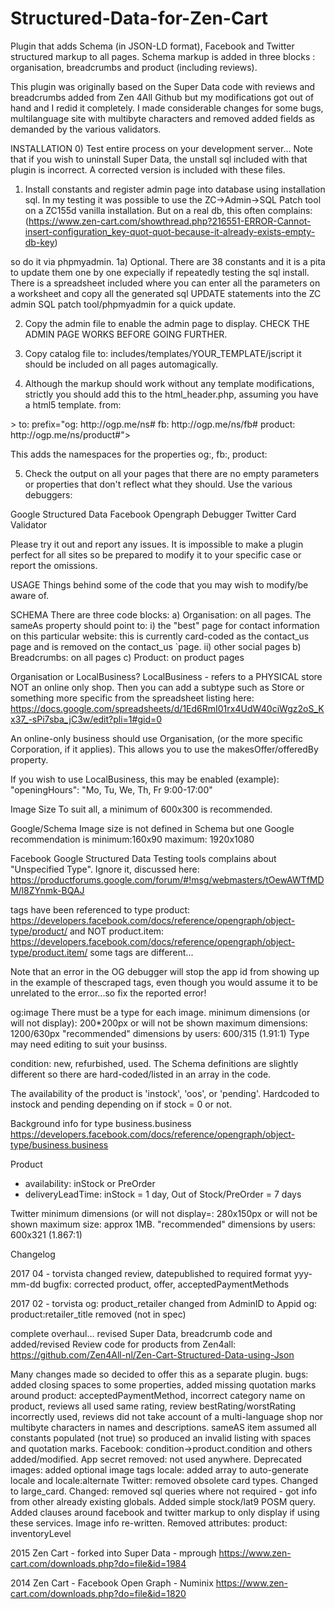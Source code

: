 # Structured-Data-for-Zen-Cart
Plugin that adds Schema (in JSON-LD format), Facebook and Twitter structured markup to all pages.
Schema markup is added in three blocks : organisation, breadcrumbs and product (including reviews).

This plugin was originally based on the Super Data code with reviews and breadcrumbs added from Zen 4All Github but my modifications got out of hand and I redid it completely.
I made considerable changes for some bugs, multilanguage site with multibyte characters and removed added fields as demanded by the various validators.

INSTALLATION
0) Test entire process on your development server...
Note that if you wish to uninstall Super Data, the unstall sql included with that plugin is incorrect. A corrected version is included with these files.

1) Install constants and register admin page into database using installation sql.
In my testing it was possible to use the ZC->Admin->SQL Patch tool on a ZC155d vanilla installation.
But on a real db, this often complains:  (https://www.zen-cart.com/showthread.php?216551-ERROR-Cannot-insert-configuration_key-quot-quot-because-it-already-exists-empty-db-key)

so do it via phpmyadmin.
1a) Optional. There are 38 constants and it is a pita to update them one by one expecially if repeatedly testing the sql install.
There is a spreadsheet included where you can enter all the parameters on a worksheet and copy all the generated sql UPDATE statements into the ZC admin SQL patch tool/phpmyadmin for a quick update.

2) Copy the admin file to enable the admin page to display.
CHECK THE ADMIN PAGE WORKS BEFORE GOING FURTHER.

3) Copy catalog file to:
includes/templates/YOUR_TEMPLATE/jscript
it should be included on all pages automagically.

4) Although the markup should work without any template modifications, strictly you should add this to the html_header.php, assuming you have a html5 template.
from:
<!DOCTYPE html>
<html <?php echo HTML_PARAMS; ?>>
to:
<!DOCTYPE html>
<html <?php echo HTML_PARAMS; ?> prefix="og: http://ogp.me/ns# fb: http://ogp.me/ns/fb# product: http://ogp.me/ns/product#">

This adds the namespaces for the properties og:, fb:, product:

5) Check the output on all your pages that there are no empty parameters or properties that don't reflect what they should.
Use the various debuggers:

Google Structured Data
Facebook Opengraph Debugger
Twitter Card Validator

Please try it out and report any issues.
It is impossible to make a plugin perfect for all sites so be prepared to modify it to your specific case or report the omissions.

USAGE
Things behind some of the code that you may wish to modify/be aware of.

SCHEMA
There are three code blocks:
a) Organisation: on all pages.
The sameAs property should point to: 
i) the "best" page for contact information on this particular website: this is currently card-coded as the contact_us page and is removed on the contact_us `page.
ii) other social pages
b) Breadcrumbs: on all pages
c) Product: on product pages

Organisation or LocalBusiness?
LocalBusiness - refers to a PHYSICAL store NOT an online only shop. Then you can add a subtype such as Store or something more specific from the spreadsheet listing here:
https://docs.google.com/spreadsheets/d/1Ed6RmI01rx4UdW40ciWgz2oS_Kx37_-sPi7sba_jC3w/edit?pli=1#gid=0

An online-only business should use Organisation, (or the more specific Corporation, if it applies). This allows you to use the makesOffer/offeredBy property.

If you wish to use LocalBusiness, this may be enabled (example):
  "openingHours": "Mo, Tu, We, Th, Fr 9:00-17:00"

Image Size
To suit all, a minimum of 600x300 is recommended.
 
Google/Schema
Image size is not defined in Schema but one Google recommendation is
minimum:160x90
maximum: 1920x1080

Facebook
Google Structured Data Testing tools complains about "Unspecified Type".
Ignore it, discussed here:
https://productforums.google.com/forum/#!msg/webmasters/tOewAWTfMDM/l8ZYnmk-BQAJ

tags have been referenced to type product:
https://developers.facebook.com/docs/reference/opengraph/object-type/product/
and NOT product.item:
https://developers.facebook.com/docs/reference/opengraph/object-type/product.item/
some tags are different...

Note that an error in the OG debugger will stop the app id from showing up in the example of thescraped tags, even though you would assume it to be unrelated to the error...so fix the reported error!

og:image
There must be a type for each image.
minimum dimensions (or will not display): 200*200px or will not be shown
maximum dimensions: 1200/630px
"recommended" dimensions by users: 600/315 (1.91:1)
Type may need editing to suit your businss.
<meta property="og:type" content="business.business" />

condition: new, refurbished, used. The Schema definitions are slightly different so there are hard-coded/listed in an array in the code.

The availability of the product is 'instock', 'oos', or 'pending'. Hardcoded to instock and pending depending on if stock = 0 or not.

Background info for type business.business
https://developers.facebook.com/docs/reference/opengraph/object-type/business.business

Product 
- availability: inStock or PreOrder
- deliveryLeadTime: inStock = 1 day, Out of Stock/PreOrder = 7 days
				
Twitter
minimum dimensions (or will not display=: 280x150px or will not be shown 
maximum size: approx 1MB.
"recommended" dimensions by users: 600x321 (1.867:1)


Changelog

2017 04 - torvista
changed review, datepublished to required format yyy-mm-dd
bugfix: corrected product, offer, acceptedPaymentMethods

2017 02 - torvista
og: product_retailer changed from AdminID to Appid
og: product:retailer_title removed (not in spec)

complete overhaul...
revised Super Data, breadcrumb code and added/revised Review code for products from Zen4all:
https://github.com/Zen4All-nl/Zen-Cart-Structured-Data-using-Json

Many changes made so decided to offer this as a separate plugin.
bugs: added closing spaces to some properties, added missing quotation marks around product: acceptedPaymentMethod, incorrect category name on product, reviews all used same rating,  review bestRating/worstRating incorrectly used, reviews did not take account of a multi-language shop nor multibyte characters in names and descriptions. sameAS item assumed all constants populated (not true) so produced an invalid listing with spaces and quotation marks.
Facebook:
condition->product.condition and others added/modified. App secret removed: not used anywhere.
        <meta property="og:email" content="<?php echo FACEBOOK_OPEN_GRAPH_EMAIL; ?>" /> Deprecated
images: added optional image tags
locale: added array to auto-generate locale and locale:alternate
Twitter: removed obsolete card types. Changed to large_card.
Changed: removed sql queries where not required - got info from other already existing globals. Added simple stock/lat9 POSM query. Added clauses around facebook and twitter markup to only display if using these services. Image info re-written.
Removed attributes: product: inventoryLevel 

2015 Zen Cart - forked into Super Data - mprough
https://www.zen-cart.com/downloads.php?do=file&id=1984

2014 Zen Cart - Facebook Open Graph - Numinix
https://www.zen-cart.com/downloads.php?do=file&id=1820
